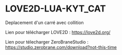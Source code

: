 # LOVE2D-LUA-KYT_CAT
Deplacement d'un carré avec collition

Lien pour télécharger LOVE2D : https://love2d.org/

Lien pour télecharger ZeroBraneStudio : https://studio.zerobrane.com/download?not-this-time
